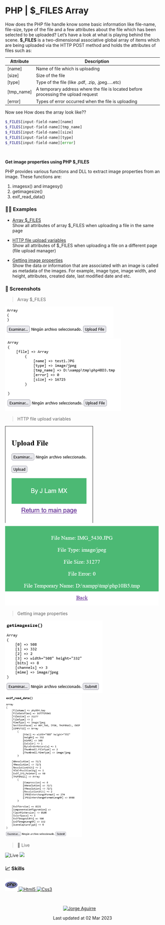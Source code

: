 # PHP | $_FILES Array
How does the PHP file handle know some basic information like file-name, file-size, type of the file and a few attributes about the file which has been selected to be uploaded? Let’s have a look at what is playing behind the scene. **$_FILES** is a two-dimensional associative global array of items which are being uploaded via the HTTP POST method and holds the attributes of files such as:



| Attribute | Description |
| --- 		| --- |
| [name] 	| Name of file which is uploading |
| [size] 	| Size of the file |
| [type] 	| Type of the file (like .pdf, .zip, .jpeg…..etc) |
| [tmp_name]	| A temporary address where the file is located before processing the upload request |
| [error] 	| Types of error occurred when the file is uploading |


Now see How does the array look like??
```php
$_FILES[input-field-name][name]
$_FILES[input-field-name][tmp_name]
$_FILES[input-field-name][size]
$_FILES[input-field-name][type]
$_FILES[input-field-name][error]
```
<br/>

**Get image properties using PHP $_FILES**

PHP provides various functions and DLL to extract image properties from an image. These functions are:

1. imagesx() and imagesy()
2. getimagesize()
3. exif_read_data()


### 👨‍💻 Examples
- [Array $_FILES](https://github.com/jlammx/php_files/blob/master/show_all_attributes_array_files/show_attributes.php)  
Show all attributes of array $_FILES when uploading a file in the same page

- [HTTP file upload variables](http_file_upload_variables)  
Show all attributes of $_FILES when uploading a file on a different page (file upload manager)

- [Getting image properties](get_image_properties/index.php)  
Show the data or information that are associated with an image is called as metadata of the images. For example, image type, image width, and height, attributes, created date, last modified date and etc.

### 📸 Screenshots
> Array $_FILES
<p align="left">
	<img src="./assets/screenshots/2023-02-28_01_SS.png" alt="Array $_FILES"/>
	<img src="assets/screenshots/2023-02-28_02_SS.png" alt="Array $_FILES"/>
</p>

> HTTP file upload variables
<p align="left">
	<img src="assets/screenshots/2023-02-28_03_SS.png" alt="HTTP file upload variables"/>
	<img src="assets/screenshots/2023-02-28_04_SS.png" alt="HTTP file upload variables"  width="500"/>
</p>

> Getting image properties
<p align="left">
	<img src="assets/screenshots/2023-03-01_05_SS.png" alt="Getting Image Properties"/>
	<img src="assets/screenshots/2023-03-01_06_SS.png" alt="Getting Image Properties"  width="250"/>
</p>


> 🔴 Live 
<p align="left">
	<img src="assets/screenshots/2023-03-01_07_Mobile.gif" alt="Live" height="500"/>
	<a href=https://youtu.be/Fmv_-BsqLAs target="_blank"><img src="https://markdown-videos.deta.dev/youtube/Fmv_-BsqLAs" height="250"></a></img>
</p>


<!--
style="width:40%;"

[![](https://markdown-videos.deta.dev/youtube/zp7G6uLlve8)](https://youtu.be/zp7G6uLlve8)

<div align="left">
      <a href="https://www.youtube.com/embed/zp7G6uLlve8">
         <img src="https://img.youtube.com/vi/zp7G6uLlve8/0.jpg" alt="PHP $_FILES">
      </a>
</div>
-->


### 📈 Skills
<p align="left">
	<a href="https://dart.dev" target="_blank">
		<img src="https://raw.githubusercontent.com/devicons/devicon/master/icons/php/php-original.svg" alt="PHP" width="40" height="40"/>
	</a> 
	<a href="https://www.w3.org/html" target="_blank">
		<img src="https://cdn.jsdelivr.net/gh/devicons/devicon/icons/html5/html5-original.svg" alt="Html5" width="40" height="40"/>
	</a>
	<a href="https://www.w3.org/css3" target="_blank">
		<img src="https://cdn.jsdelivr.net/gh/devicons/devicon/icons/css3/css3-original.svg" alt="Css3" width="40" height="40"/>
	</a>
</p>

<br/>

<p align="center">
	<div align="center" inline>
		<span> <a href="https://www.linkedin.com/in/jlammx/" target="_blank">
			<img src="https://content.linkedin.com/content/dam/me/business/en-us/amp/brand-site/v2/bg/LI-Logo.svg.original.svg" alt="Jorge Aguirre" height="25"/></a>
		</span>
		&nbsp;&nbsp;&nbsp;&nbsp;
	</div>
</p>

<p align="center"> Last updated at 02 Mar 2023</p>